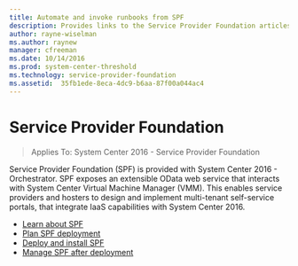 ```yaml
---
title: Automate and invoke runbooks from SPF
description: Provides links to the Service Provider Foundation articles
author: rayne-wiselman
ms.author: raynew
manager: cfreeman
ms.date: 10/14/2016
ms.prod: system-center-threshold
ms.technology: service-provider-foundation
ms.assetid:  35fb1ede-8eca-4dc9-b6aa-87f00a044ac4
---
```


# Service Provider Foundation

>Applies To: System Center 2016 - Service Provider Foundation

Service Provider Foundation (SPF) is provided with System Center 2016 - Orchestrator. SPF exposes an extensible OData web service that interacts with System Center Virtual Machine Manager (VMM). This enables service providers and hosters to design and implement multi-tenant self-service portals, that integrate IaaS capabilities with System Center 2016.

- [Learn about SPF](get-started/get-started-overview.md)
- [Plan SPF deployment](plan/plan-spf.md)
- [Deploy and install SPF](deploy/deploy-spf.md)
- [Manage SPF after deployment](manage/manage-spf.md)


